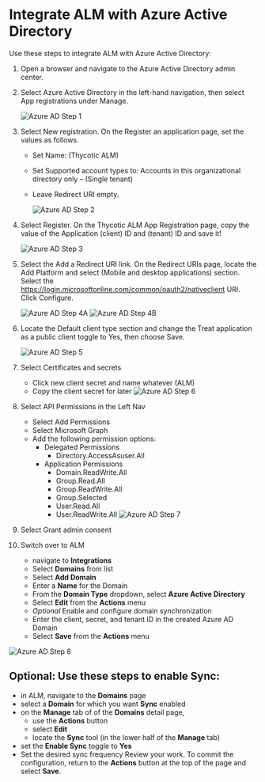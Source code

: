 [title]: # (Integrate Azure AD)
[tags]: # (Account Lifecycle Manager,ALM,Active Directory,Azure, Azure AD)
[priority]: # (5140)

# Integrate ALM with Azure Active Directory

Use these steps to integrate ALM with Azure Active Directory:

1. Open a browser and navigate to the Azure Active Directory admin center.
1. Select Azure Active Directory in the left-hand navigation, then select App registrations under Manage.

    ![Azure AD Step 1](images/azAD_1.png "Azure Step 1")

1. Select New registration. On the Register an application page, set the values as follows.
    * Set Name: (Thycotic ALM)
    * Set Supported account types to: Accounts in this organizational directory only – (Single tenant)
    * Leave Redirect URI empty.

      ![Azure AD Step 2](images/azAD_2.png "Azure Step 2")

1. Select Register. On the Thycotic ALM App Registration page, copy the value of the Application (client) ID and (tenant) ID and save it!

    ![Azure AD Step 3](images/azAD_Register.png "Azure Step 3")

1. Select the Add a Redirect URI link. On the Redirect URIs page, locate the Add Platform and select (Mobile and  desktop applications) section. Select the https://login.microsoftonline.com/common/oauth2/nativeclient URI. Click Configure.

    ![Azure AD Step 4A](images/azAD_3A.png "Azure Step 4A")
    ![Azure AD Step 4B](images/azAD_4.png "Azure Step 4B")

1. Locate the Default client type section and change the Treat application as a public client toggle to Yes, then choose Save.

    ![Azure AD Step 5](images/azAD_3.png "Azure Step 5")

1. Select Certificates and secrets
    
    * Click new client secret and name whatever (ALM)
    * Copy the client secret for later
        ![Azure AD Step 6](images/azAD_6.png "Azure Step 6")

1. Select API Permissions in the Left Nav
    * Select Add Permissions
    * Select Microsoft Graph
    * Add the following permission options:
        * Delegated Permissions
          * Directory.AccessAsuser.All
        * Application Permissions            
          * Domain.ReadWrite.All
          * Group.Read.All
          * Group.ReadWrite.All
          * Group.Selected
          * User.Read.All
          * User.ReadWrite.All
        ![Azure AD Step 7](images/azAD_7.png "Azure Step 7")

1. Select Grant admin consent
1. Switch over to ALM
    * navigate to **Integrations**
    * Select **Domains** from list
    * Select **Add Domain**
    * Enter a **Name** for the Domain
    * From the **Domain Type** dropdown, select **Azure Active Directory**
    * Select **Edit** from the **Actions** menu
    * *Optional* Enable and configure domain synchronization
    * Enter the client, secret, and tenant ID in the created Azure AD Domain
    * Select **Save** from the **Actions** menu
 
  ![Azure AD Step 8](images/azAD_9.png "Azure Step 8")

## Optional: Use these steps to enable **Sync**:

* in ALM, navigate to the **Domains** page
* select a **Domain** for which you want **Sync** enabled 
* on the **Manage** tab of of the **Domains** detail page,
  * use the **Actions** button
  * select **Edit**
  * locate the **Sync** tool (in the lower half of the **Manage** tab)
* set the **Enable Sync** toggle to **Yes**
* Set the desired sync frequency
Review your work. To commit the configuration, return to the **Actions** button at the top of the page and select **Save**.
